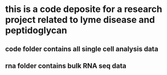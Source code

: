 # this is a code deposite for a research project related to lyme disease and peptidoglycan 

## code folder contains all single cell analysis data

## rna folder contains bulk RNA seq data
